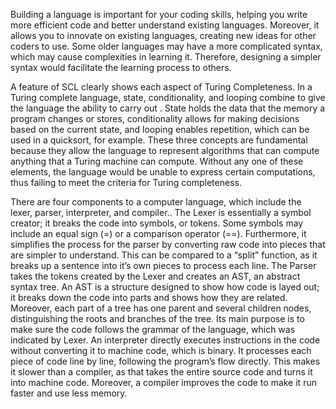 Building a language is important for your coding skills, helping you write more efficient code and better understand existing languages. Moreover, it allows you to innovate on existing languages, creating new ideas for other coders to use. Some older languages may have a more complicated syntax, which may cause complexities in learning it. Therefore, designing a simpler syntax would facilitate the learning process to others.	

A feature of SCL clearly shows each aspect of Turing Completeness. In a Turing complete language, state, conditionality, and looping combine to give the language the ability to carry out . State holds the data that the memory a program changes or stores, conditionality allows for making decisions based on the current state, and looping enables repetition, which can be used in a quicksort, for example. These three concepts are fundamental because they allow the language to represent algorithms that can compute anything that a Turing machine can compute. Without any one of these elements, the language would be unable to express certain computations, thus failing to meet the criteria for Turing completeness.

There are four components to a computer language, which include the lexer, parser, interpreter, and compiler.. The Lexer is essentially a symbol creator; it breaks the code into symbols, or tokens. Some symbols may include an equal sign (=) or a comparison operator (==). Furthermore, it simplifies the process for the parser by converting raw code into pieces that are simpler to understand. This can be compared to a “split” function, as it breaks up a sentence into it’s own pieces to process each line. The Parser takes the tokens created by the Lexer and creates an AST, an abstract syntax tree. An AST is a structure designed to show how code is layed out; it breaks down the code into parts and shows how they are related. Moreover, each part of a tree has one parent and several children nodes, distinguishing the roots and branches of the tree. Its main purpose is to make sure the code follows the grammar of the language, which was indicated by Lexer. An interpreter directly executes instructions in the code without converting it to machine code, which is binary. It processes each piece of code line by line, following the program’s flow directly. This makes it slower than a compiler, as that takes the entire source code and turns it into machine code. Moreover, a compiler improves the code to make it run faster and use less memory. 
